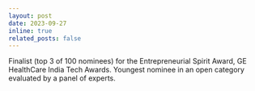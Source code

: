 ```yaml
---
layout: post
date: 2023-09-27
inline: true
related_posts: false
---
```


Finalist (top 3 of 100 nominees) for the Entrepreneurial Spirit Award, GE HealthCare India Tech Awards. Youngest nominee in an open category evaluated by a panel of experts.
